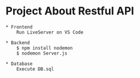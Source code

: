 # Project About Restful API
```
* Frontend
    Run LiveServer on VS Code

* Backend
    $ npm install nodemon
    $ nodemon Server.js

* Database
    Execute DB.sql
```